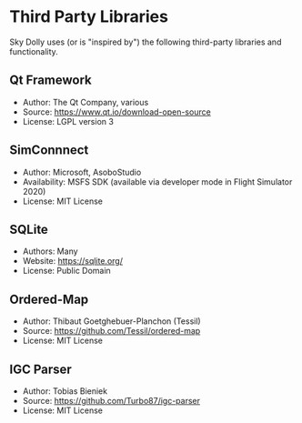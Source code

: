 # Third Party Libraries

Sky Dolly uses (or is "inspired by") the following third-party libraries and functionality.

## Qt Framework
* Author: The Qt Company, various
* Source: https://www.qt.io/download-open-source
* License: LGPL version 3

## SimConnnect
* Author: Microsoft, AsoboStudio
* Availability: MSFS SDK (available via developer mode in Flight Simulator 2020)
* License: MIT License

## SQLite
* Authors: Many
* Website: https://sqlite.org/
* License: Public Domain

## Ordered-Map
* Author: Thibaut Goetghebuer-Planchon (Tessil)
* Source: https://github.com/Tessil/ordered-map
* License: MIT License

## IGC Parser
* Author: Tobias Bieniek
* Source: https://github.com/Turbo87/igc-parser
* License: MIT License
